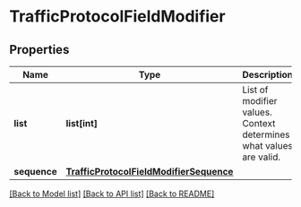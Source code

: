 # TrafficProtocolFieldModifier

## Properties
Name | Type | Description | Notes
------------ | ------------- | ------------- | -------------
**list** | **list[int]** | List of modifier values. Context determines what values are valid.  | [optional] 
**sequence** | [**TrafficProtocolFieldModifierSequence**](TrafficProtocolFieldModifierSequence.md) |  | [optional] 

[[Back to Model list]](../README.md#documentation-for-models) [[Back to API list]](../README.md#documentation-for-api-endpoints) [[Back to README]](../README.md)


